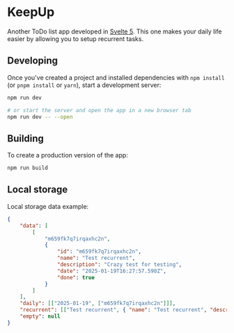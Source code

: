 # KeepUp

Another ToDo list app developed in [Svelte 5](https://svelte.dev/). This one makes your daily life easier by allowing you to setup recurrent tasks.

## Developing

Once you've created a project and installed dependencies with `npm install` (or `pnpm install` or `yarn`), start a development server:

```bash
npm run dev

# or start the server and open the app in a new browser tab
npm run dev -- --open
```

## Building

To create a production version of the app:

```bash
npm run build
```

## Local storage

Local storage data example:

```json
{
	"data": [
		[
			"m659fk7q7irqaxhc2n",
			{
				"id": "m659fk7q7irqaxhc2n",
				"name": "Test recurrent",
				"description": "Crazy test for testing",
				"date": "2025-01-19T16:27:57.590Z",
				"done": true
			}
		]
	],
	"daily": [["2025-01-19", ["m659fk7q7irqaxhc2n"]]],
	"recurrent": [["Test recurrent", { "name": "Test recurrent", "description": "" }]],
	"empty": null
}
```
